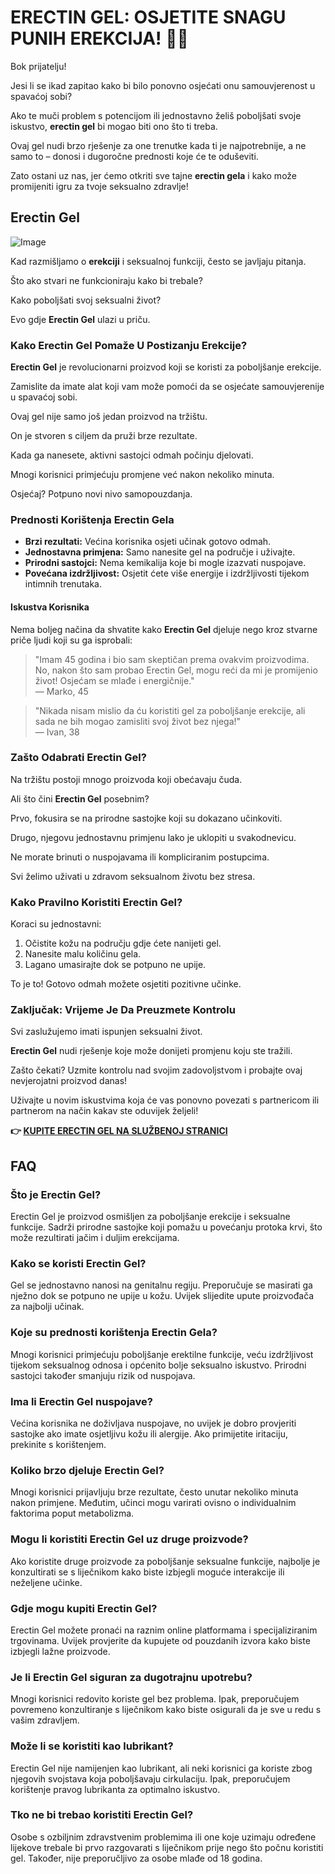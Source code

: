 # ERECTIN GEL: OSJETITE SNAGU PUNIH EREKCIJA! 💪🔥

Bok prijatelju! 

Jesi li se ikad zapitao kako bi bilo ponovno osjećati onu samouvjerenost u spavaćoj sobi? 

Ako te muči problem s potencijom ili jednostavno želiš poboljšati svoje iskustvo, **erectin gel** bi mogao biti ono što ti treba. 

Ovaj gel nudi brzo rješenje za one trenutke kada ti je najpotrebnije, a ne samo to – donosi i dugoročne prednosti koje će te oduševiti. 

Zato ostani uz nas, jer ćemo otkriti sve tajne **erectin gela** i kako može promijeniti igru za tvoje seksualno zdravlje!

## Erectin Gel

![Image](https://www2.sellhealth.com/257/erectin_gel_2_1.jpg)

Kad razmišljamo o **erekciji** i seksualnoj funkciji, često se javljaju pitanja. 

Što ako stvari ne funkcioniraju kako bi trebale? 

Kako poboljšati svoj seksualni život? 

Evo gdje **Erectin Gel** ulazi u priču.

### Kako Erectin Gel Pomaže U Postizanju Erekcije?

**Erectin Gel** je revolucionarni proizvod koji se koristi za poboljšanje erekcije. 

Zamislite da imate alat koji vam može pomoći da se osjećate samouvjerenije u spavaćoj sobi.

Ovaj gel nije samo još jedan proizvod na tržištu. 

On je stvoren s ciljem da pruži brze rezultate.

Kada ga nanesete, aktivni sastojci odmah počinju djelovati. 

Mnogi korisnici primjećuju promjene već nakon nekoliko minuta.

Osjećaj? Potpuno novi nivo samopouzdanja.

### Prednosti Korištenja Erectin Gela

- **Brzi rezultati:** Većina korisnika osjeti učinak gotovo odmah.
- **Jednostavna primjena:** Samo nanesite gel na područje i uživajte.
- **Prirodni sastojci:** Nema kemikalija koje bi mogle izazvati nuspojave.
- **Povećana izdržljivost:** Osjetit ćete više energije i izdržljivosti tijekom intimnih trenutaka.

#### Iskustva Korisnika

Nema boljeg načina da shvatite kako **Erectin Gel** djeluje nego kroz stvarne priče ljudi koji su ga isprobali:

> "Imam 45 godina i bio sam skeptičan prema ovakvim proizvodima. No, nakon što sam probao Erectin Gel, mogu reći da mi je promijenio život! Osjećam se mlađe i energičnije."  
> — Marko, 45

> "Nikada nisam mislio da ću koristiti gel za poboljšanje erekcije, ali sada ne bih mogao zamisliti svoj život bez njega!"  
> — Ivan, 38

### Zašto Odabrati Erectin Gel?

Na tržištu postoji mnogo proizvoda koji obećavaju čuda. 

Ali što čini **Erectin Gel** posebnim?

Prvo, fokusira se na prirodne sastojke koji su dokazano učinkoviti. 

Drugo, njegovu jednostavnu primjenu lako je uklopiti u svakodnevicu. 

Ne morate brinuti o nuspojavama ili kompliciranim postupcima.

Svi želimo uživati u zdravom seksualnom životu bez stresa.

### Kako Pravilno Koristiti Erectin Gel?

Koraci su jednostavni:

1. Očistite kožu na području gdje ćete nanijeti gel.
2. Nanesite malu količinu gela.
3. Lagano umasirajte dok se potpuno ne upije.

To je to! Gotovo odmah možete osjetiti pozitivne učinke.

### Zaključak: Vrijeme Je Da Preuzmete Kontrolu

Svi zaslužujemo imati ispunjen seksualni život.

**Erectin Gel** nudi rješenje koje može donijeti promjenu koju ste tražili.

Zašto čekati? Uzmite kontrolu nad svojim zadovoljstvom i probajte ovaj nevjerojatni proizvod danas!

Uživajte u novim iskustvima koja će vas ponovno povezati s partnericom ili partnerom na način kakav ste oduvijek željeli!



**👉 [KUPITE ERECTIN GEL NA SLUŽBENOJ STRANICI](https://gchaffi.com/bW9WylLI)**

## FAQ

### Što je Erectin Gel?
Erectin Gel je proizvod osmišljen za poboljšanje erekcije i seksualne funkcije. Sadrži prirodne sastojke koji pomažu u povećanju protoka krvi, što može rezultirati jačim i duljim erekcijama.

### Kako se koristi Erectin Gel?
Gel se jednostavno nanosi na genitalnu regiju. Preporučuje se masirati ga nježno dok se potpuno ne upije u kožu. Uvijek slijedite upute proizvođača za najbolji učinak.

### Koje su prednosti korištenja Erectin Gela?
Mnogi korisnici primjećuju poboljšanje erektilne funkcije, veću izdržljivost tijekom seksualnog odnosa i općenito bolje seksualno iskustvo. Prirodni sastojci također smanjuju rizik od nuspojava.

### Ima li Erectin Gel nuspojave?
Većina korisnika ne doživljava nuspojave, no uvijek je dobro provjeriti sastojke ako imate osjetljivu kožu ili alergije. Ako primijetite iritaciju, prekinite s korištenjem.

### Koliko brzo djeluje Erectin Gel?
Mnogi korisnici prijavljuju brze rezultate, često unutar nekoliko minuta nakon primjene. Međutim, učinci mogu varirati ovisno o individualnim faktorima poput metabolizma.

### Mogu li koristiti Erectin Gel uz druge proizvode?
Ako koristite druge proizvode za poboljšanje seksualne funkcije, najbolje je konzultirati se s liječnikom kako biste izbjegli moguće interakcije ili neželjene učinke.

### Gdje mogu kupiti Erectin Gel?
Erectin Gel možete pronaći na raznim online platformama i specijaliziranim trgovinama. Uvijek provjerite da kupujete od pouzdanih izvora kako biste izbjegli lažne proizvode.

### Je li Erectin Gel siguran za dugotrajnu upotrebu?
Mnogi korisnici redovito koriste gel bez problema. Ipak, preporučujem povremeno konzultiranje s liječnikom kako biste osigurali da je sve u redu s vašim zdravljem.

### Može li se koristiti kao lubrikant?
Erectin Gel nije namijenjen kao lubrikant, ali neki korisnici ga koriste zbog njegovih svojstava koja poboljšavaju cirkulaciju. Ipak, preporučujem korištenje pravog lubrikanta za optimalno iskustvo.

### Tko ne bi trebao koristiti Erectin Gel?
Osobe s ozbiljnim zdravstvenim problemima ili one koje uzimaju određene lijekove trebale bi prvo razgovarati s liječnikom prije nego što počnu koristiti gel. Također, nije preporučljivo za osobe mlađe od 18 godina.